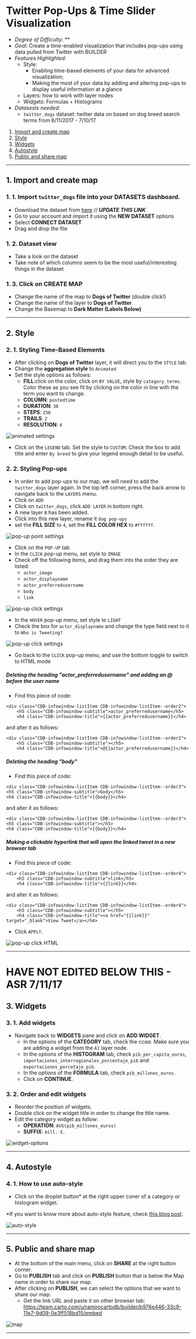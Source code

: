 # Twitter Pop-Ups & Time Slider Visualization

* *Degree of Difficulty*: **
* *Goal*: Create a time-enabled visualization that includes pop-ups using data pulled from Twitter with BUILDER
* *Features Highlighted*:
  * Style:
    - Enabling time-based elements of your data for advanced visualization;
    - Making the most of your data by adding and altering pop-ups to display useful information at a glance
  * Layers: how to work with layer nodes
  * Widgets: Formulas + Histograms
* *Datasests needed*:
  * `twitter_dogs` dataset: twitter data on based on dog breed search terms from 6/11/2017 - 7/10/17.


1. [Import and create map](#map) <br>
2. [Style](#sty) <br>
3. [Widgets](#widgets) <br>
4. [Autostyle](#auto) <br>
5. [Public and share map](#public) <br>

<hr>

## 1. Import and create map <a name="map"></a>

### 1. 1. Import `twitter_dogs` file into your DATASETS dashboard.

* Download the dataset from [here](https://builder-demo.carto.com/api/v2/sql?q=SELECT+*+FROM+ccaa_2015_economia_comercio&format=csv&filename=ccaa_2015_economia_comercio)
// ***UPDATE THIS LINK***
* Go to your account and import it using the **NEW DATASET** options
* Select **CONNECT DATASET**
* Drag and drop the file

### 1. 2. Dataset view

* Take a look on the dataset
* Take note of which columns seem to be the most useful/interesting things in the dataset

### 1. 3. Click on **CREATE MAP**

* Change the name of the map to **Dogs of Twitter** (double click!)
* Change the name of the layer to **Dogs of Twitter**
* Change the Basemap to **Dark Matter (Labels Below)**

<hr>

## 2. Style <a name="sty"></a>

### 2. 1. Styling Time-Based Elements

* After clicking on **Dogs of Twitter** layer, it will direct you to the `STYLE` tab.
* Change the **aggregation style** to `Animated`
* Set the style options as follows:
  * **FILL**:click on the color, click on `BY VALUE`, style by `category_terms`. Color these as you see fit by clicking on the color in line with the term you want to change.
  * **COLUMN**: `postedtime`
  * **DURATION**: `30`
  * **STEPS**: `256`
  * **TRAILS**: `2`
  * **RESOLUTION**: `4`

![animated settings](imgs/01-dog-01.png)

* Click on the `LEGEND` tab. Set the style to `CUSTOM`. Check the box to add title and enter `By breed` to give your legend enough detail to be useful.

### 2. 2. Styling Pop-ups

* In order to add pop-ups to our map, we will need to add the `twitter_dogs` layer again. In the top left corner, press the back arrow to navigate back to the `LAYERS` menu.
* Click on `ADD`
* Click on `twitter_dogs`, click `ADD LAYER` in bottom right.
* A new layer `B` has been added.
* Click into this new layer, rename it `dog pop-ups`
* set the **FILL SIZE** to `4`, set the **FILL COLOR HEX** to `#ffffff`.

![pop-up point settings](imgs/01-dog-02.png)

* Click on the `POP-UP` tab
* In the `CLICK` pop-up menu, set style to `IMAGE`
* Check off the following items, and drag them into the order they are listed:
  * `actor_image`
  * `actor_displayname`
  * `actor_preferredusername`
  * `body`
  * `link`

![pop-up click settings](imgs/01-dog-03.png)

* In the `HOVER` pop-up menu, set style to `LIGHT`
* Check the box for `actor_displayname` and change the type field next to it to `Who is Tweeting?`

![pop-up click settings](imgs/01-dog-04.png)

* Go back to the `CLICK` pop-up menu, and use the bottom toggle to switch to HTML mode

##### Deleting the heading "actor_preferredusername" and adding an @ before the user name

* Find this piece of code:
```
<div class="CDB-infowindow-listItem CDB-infowindow-listItem--order2">
    <h5 class="CDB-infowindow-subtitle">actor_preferredusername</h5>
    <h4 class="CDB-infowindow-title">{{actor_preferredusername}}</h4>
```
and alter it as follows:
```
<div class="CDB-infowindow-listItem CDB-infowindow-listItem--order2">
    <h5 class="CDB-infowindow-subtitle"></h5>
    <h4 class="CDB-infowindow-title">@{{actor_preferredusername}}</h4>
```

##### Deleting the heading "body"

* Find this piece of code:
```
<div class="CDB-infowindow-listItem CDB-infowindow-listItem--order3">
<h5 class="CDB-infowindow-subtitle">body</h5>
<h4 class="CDB-infowindow-title">{{body}}</h4>
```
and alter it as follows:
```
<div class="CDB-infowindow-listItem CDB-infowindow-listItem--order3">
<h5 class="CDB-infowindow-subtitle"></h5>
<h4 class="CDB-infowindow-title">{{body}}</h4>
```

##### Making a clickable hyperlink that will open the linked tweet in a new browser tab

* Find this piece of code:
```
<div class="CDB-infowindow-listItem CDB-infowindow-listItem--order4">
    <h5 class="CDB-infowindow-subtitle">link</h5>
    <h4 class="CDB-infowindow-title">{{link}}</h4>
```
and alter it as follows:
```
<div class="CDB-infowindow-listItem CDB-infowindow-listItem--order4">
    <h5 class="CDB-infowindow-subtitle"></h5>
    <h4 class="CDB-infowindow-title"><a href="{{link}}" target="_blank">View Tweet</a></h4>
```

* Click `APPLY`.

![pop-up click HTML](imgs/01-dog-05.png)

<hr>

# HAVE NOT EDITED BELOW THIS - ASR 7/11/17


## 3. Widgets <a name="widgets"></a>

### 3. 1. Add widgets

* Navigate back to  **WIDGETS** pane and click on **ADD WIDGET**.
  * In the options of the **CATEGORY** tab, check the *ccaa*. Make sure you are adding a widget from the `A1` layer node.
  * In the options of the **HISTOGRAM** tab, check `pib_per_capita_euros`, `importaciones_interregionales_porcentaje_pib` and `exportaciones_porcetaje_pib`.
  * In the options of the **FORMULA** tab, check `pib_millones_euros`.
  * Click on **CONTINUE**.

### 3. 2. Order and edit widgets

* Reorder the position of widgets.
* Double click on the widget title in order to change the title name.
* Edit the category widget as follow:
  * **OPERATION**: `AVG(pib_millones_euros)`
  * **SUFFIX**: `mill. €`.

![widget-options](imgs/01-autostyle-02.png)

<hr>

## 4. Autostyle <a name="auto"></a>

### 4. 1. How to use auto-style

* Click on the droplet button* at the right upper coner of a category or histogram widget.

*If you want to know more about auto-style feature, check [this blog post](https://carto.com/blog/data-driven-maps-auto-style).

![auto-style](imgs/01-autostyle-03.png)

<hr>

## 5. Public and share map <a name="public"></a>

* At the bottom of the main menu, click on **SHARE** at the right button corner.
* Go to **PUBLISH** tab and click on **PUBLISH** button that is below the Map name in order to share our map.
* After clicking on **PUBLISH**, we can select the options that we want to share our map.
  * Get the link URL and paste it on other browser tab: https://team.carto.com/u/ramirocartodb/builder/b976e446-33c9-11e7-9d09-0e3ff518bd15/embed

![map](imgs/01-autostyle-04.png)

<hr>
